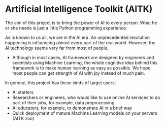 Artificial Intelligence Toolkit (AITK)
======================================

The aim of this project is to bring the power of AI to every person.
What he or she needs is just a little Python programming experience.

As is known to us all, we are in the AI era. An unprecedented revolution
happening is influencing almost every part of the real world. However,
the AI technology seems very far from most of people.

-   Although in most cases, AI framework are designed by engineers and
    scientists using Machine Learning, the whole cognitive idea behind
    this framework is to make human learning as easy as possible. We
    hope most people can get strength of AI with joy instead of much
    pain.

In general, this project has these kinds of target users:

-   AI starters
-   Researchers or engineers, who would like to use online AI services
    to do part of their jobs, for example, data preprocessing
-   AI educators, for example, to demonstrate AI in a brief way
-   Quick deployment of mature Machine Learning models on your servers
    (AITK zoo)

